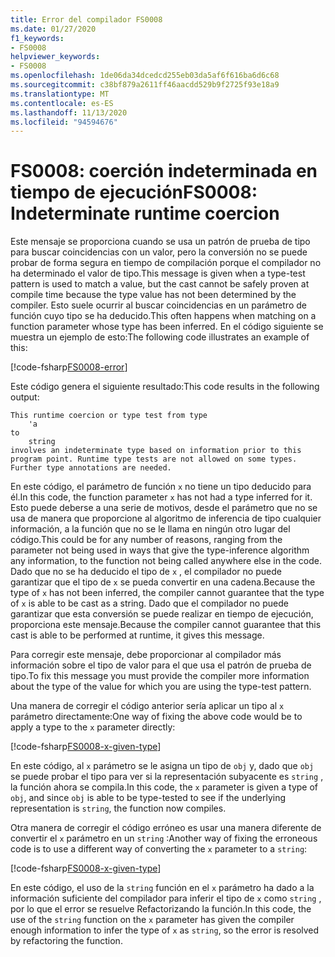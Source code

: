 ```yaml
---
title: Error del compilador FS0008
ms.date: 01/27/2020
f1_keywords:
- FS0008
helpviewer_keywords:
- FS0008
ms.openlocfilehash: 1de06da34dcedcd255eb03da5af6f616ba6d6c68
ms.sourcegitcommit: c38bf879a2611ff46aacdd529b9f2725f93e18a9
ms.translationtype: MT
ms.contentlocale: es-ES
ms.lasthandoff: 11/13/2020
ms.locfileid: "94594676"
---
```

# <a name="fs0008-indeterminate-runtime-coercion"></a><span data-ttu-id="51c40-102">FS0008: coerción indeterminada en tiempo de ejecución</span><span class="sxs-lookup"><span data-stu-id="51c40-102">FS0008: Indeterminate runtime coercion</span></span>

<span data-ttu-id="51c40-103">Este mensaje se proporciona cuando se usa un patrón de prueba de tipo para buscar coincidencias con un valor, pero la conversión no se puede probar de forma segura en tiempo de compilación porque el compilador no ha determinado el valor de tipo.</span><span class="sxs-lookup"><span data-stu-id="51c40-103">This message is given when a type-test pattern is used to match a value, but the cast cannot be safely proven at compile time because the type value has not been determined by the compiler.</span></span> <span data-ttu-id="51c40-104">Esto suele ocurrir al buscar coincidencias en un parámetro de función cuyo tipo se ha deducido.</span><span class="sxs-lookup"><span data-stu-id="51c40-104">This often happens when matching on a function parameter whose type has been inferred.</span></span>  <span data-ttu-id="51c40-105">En el código siguiente se muestra un ejemplo de esto:</span><span class="sxs-lookup"><span data-stu-id="51c40-105">The following code illustrates an example of this:</span></span>

[!code-fsharp[FS0008-error](~/samples/snippets/fsharp/compiler-messages/fs0008.fsx#L2-L5)]

<span data-ttu-id="51c40-106">Este código genera el siguiente resultado:</span><span class="sxs-lookup"><span data-stu-id="51c40-106">This code results in the following output:</span></span>

```text
This runtime coercion or type test from type
    'a
to
    string
involves an indeterminate type based on information prior to this program point. Runtime type tests are not allowed on some types. Further type annotations are needed.
```

<span data-ttu-id="51c40-107">En este código, el parámetro de función `x` no tiene un tipo deducido para él.</span><span class="sxs-lookup"><span data-stu-id="51c40-107">In this code, the function parameter `x` has not had a type inferred for it.</span></span> <span data-ttu-id="51c40-108">Esto puede deberse a una serie de motivos, desde el parámetro que no se usa de manera que proporcione al algoritmo de inferencia de tipo cualquier información, a la función que no se le llama en ningún otro lugar del código.</span><span class="sxs-lookup"><span data-stu-id="51c40-108">This could be for any number of reasons, ranging from the parameter not being used in ways that give the type-inference algorithm any information, to the function not being called anywhere else in the code.</span></span>  <span data-ttu-id="51c40-109">Dado que no se ha deducido el tipo de `x` , el compilador no puede garantizar que el tipo de `x` se pueda convertir en una cadena.</span><span class="sxs-lookup"><span data-stu-id="51c40-109">Because the type of `x` has not been inferred, the compiler cannot guarantee that the type of `x` is able to be cast as a string.</span></span>  <span data-ttu-id="51c40-110">Dado que el compilador no puede garantizar que esta conversión se puede realizar en tiempo de ejecución, proporciona este mensaje.</span><span class="sxs-lookup"><span data-stu-id="51c40-110">Because the compiler cannot guarantee that this cast is able to be performed at runtime, it gives this message.</span></span>

<span data-ttu-id="51c40-111">Para corregir este mensaje, debe proporcionar al compilador más información sobre el tipo de valor para el que usa el patrón de prueba de tipo.</span><span class="sxs-lookup"><span data-stu-id="51c40-111">To fix this message you must provide the compiler more information about the type of the value for which you are using the type-test pattern.</span></span>

<span data-ttu-id="51c40-112">Una manera de corregir el código anterior sería aplicar un tipo al `x` parámetro directamente:</span><span class="sxs-lookup"><span data-stu-id="51c40-112">One way of fixing the above code would be to apply a type to the `x` parameter directly:</span></span>

[!code-fsharp[FS0008-x-given-type](~/samples/snippets/fsharp/compiler-messages/fs0008.fsx#L8-L11)]

<span data-ttu-id="51c40-113">En este código, al `x` parámetro se le asigna un tipo de `obj` y, dado que `obj` se puede probar el tipo para ver si la representación subyacente es `string` , la función ahora se compila.</span><span class="sxs-lookup"><span data-stu-id="51c40-113">In this code, the `x` parameter is given a type of `obj`, and since `obj` is able to be type-tested to see if the underlying representation is `string`, the function now compiles.</span></span>

<span data-ttu-id="51c40-114">Otra manera de corregir el código erróneo es usar una manera diferente de convertir el `x` parámetro en un `string` :</span><span class="sxs-lookup"><span data-stu-id="51c40-114">Another way of fixing the erroneous code is to use a different way of converting the `x` parameter to a `string`:</span></span>

[!code-fsharp[FS0008-x-given-type](~/samples/snippets/fsharp/compiler-messages/fs0008.fsx#L14-L15)]

<span data-ttu-id="51c40-115">En este código, el uso de la `string` función en el `x` parámetro ha dado a la información suficiente del compilador para inferir el tipo de `x` como `string` , por lo que el error se resuelve Refactorizando la función.</span><span class="sxs-lookup"><span data-stu-id="51c40-115">In this code, the use of the `string` function on the `x` parameter has given the compiler enough information to infer the type of `x` as `string`, so the error is resolved by refactoring the function.</span></span>
